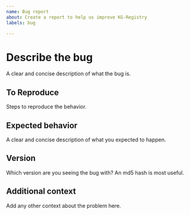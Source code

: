 ```yaml
---
name: Bug report
about: Create a report to help us improve KG-Registry
labels: bug

---
```


# Describe the bug

A clear and concise description of what the bug is.

## To Reproduce

Steps to reproduce the behavior.

## Expected behavior

A clear and concise description of what you expected to happen.

## Version

Which version are you seeing the bug with? An md5 hash is most useful.

## Additional context

Add any other context about the problem here.
